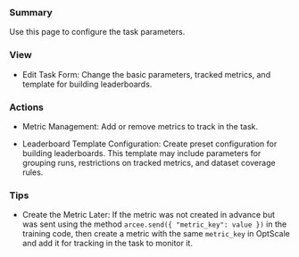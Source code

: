 ### **Summary**

Use this page to configure the task parameters.

### **View**

- Edit Task Form: Change the basic parameters, tracked metrics, and template for building leaderboards.

### **Actions**

- Metric Management: Add or remove metrics to track in the task.

- Leaderboard Template Configuration: Create preset configuration for building leaderboards. This template may include 
  parameters for grouping runs, restrictions on tracked metrics, and dataset 
  coverage rules.
  
### **Tips**

- Create the Metric Later: If the metric was not created in advance but was sent using the method 
  ```arcee.send({ "metric_key": value })``` in the training code, then create a metric with the same ```metric_key``` in 
  OptScale and add it for tracking in the task to monitor it.